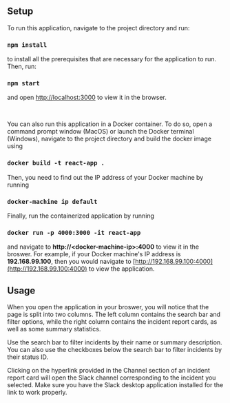 ## Setup

To run this application, navigate to the project directory and run:

### `npm install`

to install all the prerequisites that are necessary for the application to run. Then, run:

### `npm start`

and open [http://localhost:3000](http://localhost:3000) to view it in the browser.

<br/>

You can also run this application in a Docker container. To do so, open a command prompt window (MacOS) or launch the Docker terminal (Windows), navigate to the project directory and build the docker image using

### `docker build -t react-app .`

Then, you need to find out the IP address of your Docker machine by running

### `docker-machine ip default`

Finally, run the containerized application by running

### `docker run -p 4000:3000 -it react-app`

and navigate to **http://\<docker-machine-ip\>:4000** to view it in the broswer. For example, if your Docker machine's IP address is **192.168.99.100**, then you would navigate to  [http://192.168.99.100:4000](http://192.168.99.100:4000) to view the application.

## Usage

When you open the application in your broswer, you will notice that the page is split into two columns. The left column contains the search bar and filter options, while the right column contains the incident report cards, as well as some summary statistics.

Use the search bar to filter incidents by their name or summary description. You can also use the checkboxes below the search bar to filter incidents by their status ID.

Clicking on the hyperlink provided in the Channel section of an incident report card will open the Slack channel corresponding to the incident you selected. Make sure you have the Slack desktop application installed for the link to work properly.
